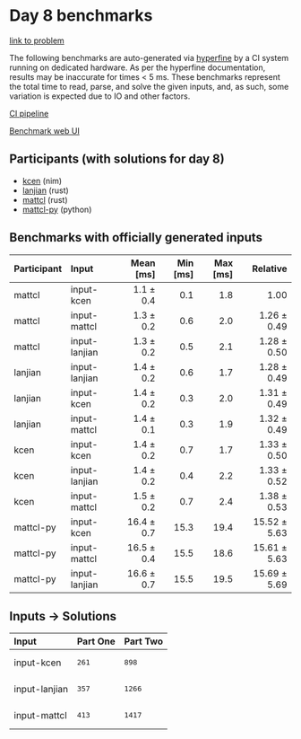 # Day 8 benchmarks

[link to problem](https://adventofcode.com/2024/day/8)

The following benchmarks are auto-generated via
[hyperfine](https://github.com/sharkdp/hyperfine) by a CI system running on
dedicated hardware. As per the hyperfine documentation, results may be
inaccurate for times < 5 ms. These benchmarks represent the total time to read,
parse, and solve the given inputs, and, as such, some variation is expected due
to IO and other factors.

[CI pipeline](http://ci.papercode.net:8080/teams/main/pipelines/aoc2024)

[Benchmark web UI](https://aoc.ancalagon.black)


## Participants (with solutions for day 8)

- [kcen](https://github.com/kcen/aoc2024) (nim)
- [lanjian](https://github.com/lanjian/aoc-2024) (rust)
- [mattcl](https://github.com/mattcl/aoc2024) (rust)
- [mattcl-py](https://github.com/mattcl/aoc2024-py) (python)


## Benchmarks with officially generated inputs

| Participant | Input | Mean [ms] | Min [ms] | Max [ms] | Relative |
|:---|:---|---:|---:|---:|---:|
| mattcl | input-kcen | 1.1 ± 0.4 | 0.1 | 1.8 | 1.00 |
| mattcl | input-mattcl | 1.3 ± 0.2 | 0.6 | 2.0 | 1.26 ± 0.49 |
| mattcl | input-lanjian | 1.3 ± 0.2 | 0.5 | 2.1 | 1.28 ± 0.50 |
| lanjian | input-lanjian | 1.4 ± 0.2 | 0.6 | 1.7 | 1.28 ± 0.49 |
| lanjian | input-kcen | 1.4 ± 0.2 | 0.3 | 2.0 | 1.31 ± 0.49 |
| lanjian | input-mattcl | 1.4 ± 0.1 | 0.3 | 1.9 | 1.32 ± 0.49 |
| kcen | input-kcen | 1.4 ± 0.2 | 0.7 | 1.7 | 1.33 ± 0.50 |
| kcen | input-lanjian | 1.4 ± 0.2 | 0.4 | 2.2 | 1.33 ± 0.52 |
| kcen | input-mattcl | 1.5 ± 0.2 | 0.7 | 2.4 | 1.38 ± 0.53 |
| mattcl-py | input-kcen | 16.4 ± 0.7 | 15.3 | 19.4 | 15.52 ± 5.63 |
| mattcl-py | input-mattcl | 16.5 ± 0.4 | 15.5 | 18.6 | 15.61 ± 5.63 |
| mattcl-py | input-lanjian | 16.6 ± 0.7 | 15.5 | 19.5 | 15.69 ± 5.69 |


## Inputs -> Solutions

| Input | Part One | Part Two |
|:---|:---|:---|
|input-kcen|<pre>261</pre>|<pre>898</pre>|
|input-lanjian|<pre>357</pre>|<pre>1266</pre>|
|input-mattcl|<pre>413</pre>|<pre>1417</pre>|